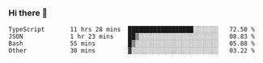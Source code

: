 ### Hi there 👋

<!--START_SECTION:waka-->

```text
TypeScript       11 hrs 28 mins  ██████████████████░░░░░░░   72.50 %
JSON             1 hr 23 mins    ██▒░░░░░░░░░░░░░░░░░░░░░░   08.83 %
Bash             55 mins         █▒░░░░░░░░░░░░░░░░░░░░░░░   05.88 %
Other            30 mins         ▓░░░░░░░░░░░░░░░░░░░░░░░░   03.22 %
```

<!--END_SECTION:waka-->

<!--
**arlenxuzj/arlenxuzj** is a ✨ _special_ ✨ repository because its `README.md` (this file) appears on your GitHub profile.

Here are some ideas to get you started:

- 🔭 I’m currently working on ...
- 🌱 I’m currently learning ...
- 👯 I’m looking to collaborate on ...
- 🤔 I’m looking for help with ...
- 💬 Ask me about ...
- 📫 How to reach me: ...
- 😄 Pronouns: ...
- ⚡ Fun fact: ...
-->
